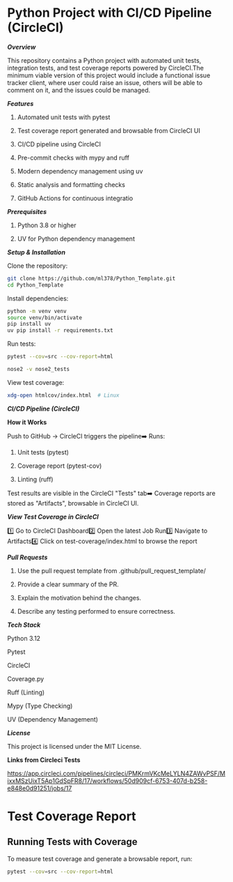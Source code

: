 # Python Project with CI/CD Pipeline (CircleCI)

***Overview***

This repository contains a Python project with automated unit tests, integration tests, and test coverage reports powered by CircleCI.The minimum viable version of this project would include a functional issue tracker client, where user could raise an issue, others will be able to comment on it, and the issues could be managed. 

***Features***

1. Automated unit tests with pytest

2. Test coverage report generated and browsable from CircleCI UI

3. CI/CD pipeline using CircleCI

4. Pre-commit checks with mypy and ruff

5. Modern dependency management using uv

6. Static analysis and formatting checks

7. GitHub Actions for continuous integratio


***Prerequisites***

1. Python 3.8 or higher

2. UV for Python dependency management

***Setup & Installation***

Clone the repository:
```sh
git clone https://github.com/ml378/Python_Template.git
cd Python_Template
```
Install dependencies:
```sh
python -m venv venv
source venv/bin/activate
pip install uv
uv pip install -r requirements.txt
```
Run tests:
```sh
pytest --cov=src --cov-report=html
```

```sh
nose2 -v nose2_tests
```

View test coverage:

```sh open htmlcov/index.html  # macOS
xdg-open htmlcov/index.html  # Linux
```

***CI/CD Pipeline (CircleCI)***

****How it Works****

Push to GitHub → CircleCI triggers the pipeline➡️ Runs:

1. Unit tests (pytest)

2. Coverage report (pytest-cov)

3. Linting (ruff)

Test results are visible in the CircleCI "Tests" tab➡️ Coverage reports are stored as "Artifacts", browsable in CircleCI UI.

***View Test Coverage in CircleCI***

1️⃣ Go to CircleCI Dashboard2️⃣ Open the latest Job Run3️⃣ Navigate to Artifacts4️⃣ Click on test-coverage/index.html to browse the report



***Pull Requests***

1. Use the pull request template from .github/pull_request_template/

2. Provide a clear summary of the PR.

3. Explain the motivation behind the changes.

4. Describe any testing performed to ensure correctness.



***Tech Stack***

Python 3.12

Pytest

CircleCI

Coverage.py

Ruff (Linting)

Mypy (Type Checking)

UV (Dependency Management)

***License***

This project is licensed under the MIT License.

**Links from Circleci Tests**

https://app.circleci.com/pipelines/circleci/PMKrmVKcMeLYLN4ZAWvPSF/MixxMSzUixT5Ap1GdSpFR8/17/workflows/50d909cf-6753-407d-b258-e848e0d91251/jobs/17

# Test Coverage Report

## Running Tests with Coverage
To measure test coverage and generate a browsable report, run:

```sh
pytest --cov=src --cov-report=html
```

